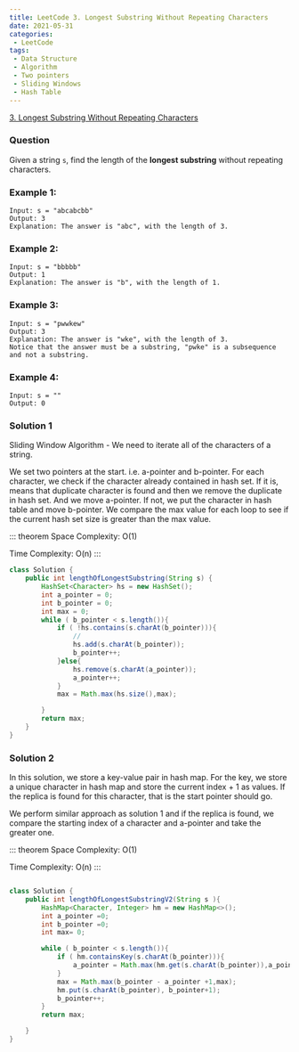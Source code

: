 ```yaml
---
title: LeetCode 3. Longest Substring Without Repeating Characters
date: 2021-05-31
categories:
 - LeetCode
tags:
 - Data Structure
 - Algorithm
 - Two pointers
 - Sliding Windows
 - Hash Table
---
```


[3. Longest Substring Without Repeating Characters](https://leetcode.com/problems/longest-substring-without-repeating-characters/)

### Question 
Given a string ```s```, find the length of the **longest substring** without repeating characters.

### Example 1:

```
Input: s = "abcabcbb"
Output: 3
Explanation: The answer is "abc", with the length of 3.
```

### Example 2: 

```
Input: s = "bbbbb"
Output: 1
Explanation: The answer is "b", with the length of 1.
```

### Example 3:

```
Input: s = "pwwkew"
Output: 3
Explanation: The answer is "wke", with the length of 3.
Notice that the answer must be a substring, "pwke" is a subsequence and not a substring.
```

### Example 4:

```
Input: s = ""
Output: 0
```

### Solution 1 
Sliding Window Algorithm - We need to iterate all of the characters of a string. 

We set two pointers at the start. i.e. a-pointer and b-pointer. For each character, we check if the character already contained in hash set. If it is, means that duplicate character is found and then we remove the duplicate in hash set. And we move a-pointer. If not, we put the character in hash table and move b-pointer. We compare the max value for each loop to see if the current hash set size is greater than the max value. 

::: theorem
Space Complexity: O(1) 

Time Complexity: O(n)
:::

```java
class Solution {
    public int lengthOfLongestSubstring(String s) {
        HashSet<Character> hs = new HashSet();
        int a_pointer = 0;
        int b_pointer = 0;
        int max = 0;
        while ( b_pointer < s.length()){
            if ( !hs.contains(s.charAt(b_pointer))){
                //
                hs.add(s.charAt(b_pointer));
                b_pointer++;
            }else{
                hs.remove(s.charAt(a_pointer));
                a_pointer++;
            }
            max = Math.max(hs.size(),max);

        }
        return max;
    }
}

```

### Solution 2 
In this solution, we store a key-value pair in hash map. 
For the key, we store a unique character in hash map and store the current index + 1 as values. If the replica is found for this character, that is the start pointer should go. 

We perform similar approach as solution 1 and if the replica is found, we compare the starting index of a character and a-pointer and take the greater one. 

::: theorem
Space Complexity: O(1) 

Time Complexity: O(n)
:::

```java

class Solution {
    public int lengthOfLongestSubstringV2(String s ){
        HashMap<Character, Integer> hm = new HashMap<>();
        int a_pointer =0;
        int b_pointer =0;
        int max= 0;

        while ( b_pointer < s.length()){
            if ( hm.containsKey(s.charAt(b_pointer))){
                a_pointer = Math.max(hm.get(s.charAt(b_pointer)),a_pointer );
            }
            max = Math.max(b_pointer - a_pointer +1,max);
            hm.put(s.charAt(b_pointer), b_pointer+1);
            b_pointer++;
        }
        return max;

    }
}

```
<disqus/>
